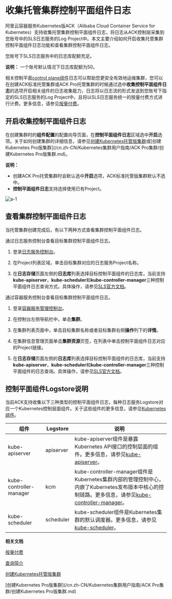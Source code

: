 # 收集托管集群控制平面组件日志

阿里云容器服务Kubernetes版ACK（Alibaba Cloud Container Service for Kubernetes）支持收集托管集群控制平面组件日志，将日志从ACK控制层采集到您账号中的SLS日志服务的Log Project中。本文主要介绍如何开启收集托管集群控制平面组件日志功能和查看集群控制平面组件日志。

您账号下SLS日志服务中的日志库配额充足。

**说明：** 一个账号默认情况下日志库配额为50。

相关控制平面[control plane组件](https://kubernetes.io/docs/concepts/overview/components/#control-plane-components)日志可以帮助您更安全有效地运维集群，您可以在创建ACK标准托管集群或ACK Pro托管集群的时候通过选中**收集控制平面组件日志**的选项开启相关组件的日志收集能力，日志将以日志流的形式发送到您账号下指定的SLS日志服务的Log Project中，且将以SLS日志服务统一的按量付费方式进行计费。更多信息，请参见[按量付费](/cn.zh-CN/产品定价/按量付费.md)。

## 开启收集控制平面组件日志

在创建集群时的**组件配置**的配置向导页面，在**控制平面组件日志**区域选中**开启**选项。关于如何创建集群的详细信息，请参见[创建Kubernetes托管版集群](/cn.zh-CN/Kubernetes集群用户指南/集群管理/创建集群/创建Kubernetes托管版集群.md)或[创建Kubernetes Pro版集群](/cn.zh-CN/Kubernetes集群用户指南/ACK Pro集群/创建Kubernetes Pro版集群.md)。

**说明：**

-   创建ACK Pro托管集群时会默认选中**开启**选项，ACK标准托管版集群默认不选中。
-   **控制平面组件日志**支持选择使用已有Project。

![a-1](https://static-aliyun-doc.oss-accelerate.aliyuncs.com/assets/img/zh-CN/0898881161/p209385.png)

## 查看集群控制平面组件日志

当托管集群创建完成后，有以下两种方式查看集群控制平面组件日志。

通过日志服务控制台查看目标集群控制平面组件日志。

1.  登录[日志服务控制台](https://sls.console.aliyun.com)。

2.  在Project列表区域，单击目标集群对应的日志服务Project名称。

3.  在**日志存储**页面左侧的**日志库**列表选择目标控制平面组件的日志库，当前支持**kube-apiserver**，**kube-scheduler**和**kube-controller-manager**三种控制平面组件日志查询方式。具体操作，请参见[SLS官方文档](/cn.zh-CN/查询与分析/查询简介.md)。


通过容器服务控制台查看目标集群控制平面组件日志。

1.  登录[容器服务管理控制台](https://cs.console.aliyun.com)。

2.  在控制台左侧导航栏中，单击**集群**。

3.  在集群列表页面中，单击目标集群名称或者目标集群右侧**操作**列下的**详情**。

4.  在集群信息管理页面单击**集群资源**页签，在列表中单击控制平面组件日志对应的Project链接。

5.  在**日志存储**页面左侧的**日志库**列表选择目标控制平面组件的日志库，当前支持**kube-apiserver**，**kube-scheduler**和**kube-controller-manager**三种控制平面组件的日志查询。具体操作，请参见[SLS官方文档](/cn.zh-CN/查询与分析/查询简介.md)。


## 控制平面组件Logstore说明

当前ACK支持收集以下三种类型的控制平面组件日志，每种日志服务Logstore对应一个Kubernetes控制层面组件。关于这些组件的更多信息，请参见[Kubernetes组件](https://kubernetes.io/docs/concepts/overview/components/)。

|组件|Logstore|说明|
|--|--------|--|
|kube-apiserver|apiserver|kube-apiserver组件是暴露Kubernetes API接口的控制层面的组件。更多信息，请参见[kube-apiserver](https://kubernetes.io/docs/reference/command-line-tools-reference/kube-apiserver/)。|
|kube-controller-manager|kcm|kube-controller-manager组件是Kubernetes集群内部的管理控制中心，内嵌了Kubernetes发布版本中核心的控制链路。更多信息，请参见[kube-controller-manager](https://kubernetes.io/docs/reference/command-line-tools-reference/kube-controller-manager/)。|
|kube-scheduler|scheduler|kube-scheduler组件是Kubernetes集群的默认调度器。更多信息，请参见[kube-scheduler](https://kubernetes.io/docs/reference/command-line-tools-reference/kube-scheduler/)。|

**相关文档**  


[按量付费](/cn.zh-CN/产品定价/按量付费.md)

[查询简介](/cn.zh-CN/查询与分析/查询简介.md)

[创建Kubernetes托管版集群](/cn.zh-CN/Kubernetes集群用户指南/集群管理/创建集群/创建Kubernetes托管版集群.md)

[创建Kubernetes Pro版集群](/cn.zh-CN/Kubernetes集群用户指南/ACK Pro集群/创建Kubernetes Pro版集群.md)

